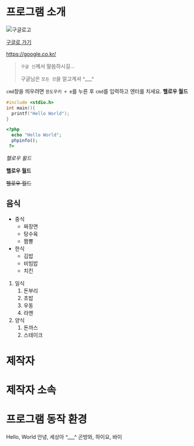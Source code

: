# 프로그램 소개
![구글로고](https://www.google.com/images/branding/googlelogo/1x/googlelogo_color_272x92dp.png)

[구글로 가기](https://google.co.kr/)

https://google.co.kr/

> `구글 신`께서 말씀하시길...
>
> 구글님은 `모든 것`을 알고계셔 ^___^

`cmd`창을 띄우려면 `윈도우키 + e`를 누른 후 `cmd`를 입력하고 엔터를 치세요.
**헬로우 월드**

```c
#include <stdio.h>
int main(){
  printf("Hello World");
}
```
```php
<?php
  echo "Hello World";
  phpinfo();
 ?>
 ```

*헬로우 윌드*

__헬로우 월드__

~~헬로우 월드~~

## 음식
* 중식
  * 짜장면
  * 탕수육
  * 짬뽕
* 한식
  * 김밥
  * 비빔밥
  * 치킨
1. 일식
    1. 돈부리
    1. 초밥
    1. 우동
    1. 라멘
1. 양식
    1. 돈까스
    1. 스테이크
    
# 제작자

# 제작자 소속

# 프로그램 동작 환경

Hello, World
안녕, 세상아 ^___^
곤방와, 하이요, 바이
